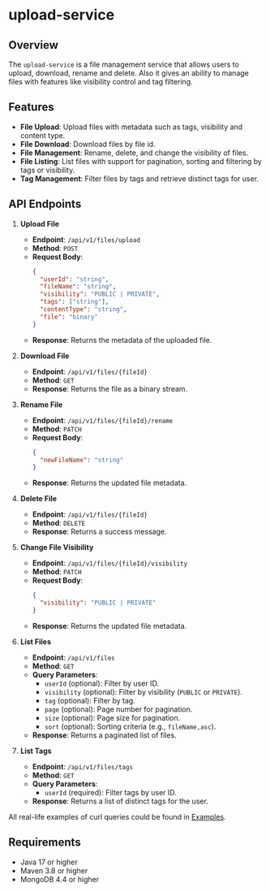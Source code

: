 # upload-service

## Overview
The `upload-service` is a file management service that allows users to upload, download, rename and delete.
Also it gives an ability to manage files with features like visibility control and tag filtering.

## Features
- **File Upload**: Upload files with metadata such as tags, visibility and content type.
- **File Download**: Download files by file id.
- **File Management**: Rename, delete, and change the visibility of files.
- **File Listing**: List files with support for pagination, sorting and filtering by tags or visibility.
- **Tag Management**: Filter files by tags and retrieve distinct tags for user.

## API Endpoints

1. **Upload File**
   - **Endpoint**: `/api/v1/files/upload`
   - **Method**: `POST`
   - **Request Body**:
     ```json
     {
       "userId": "string",
       "fileName": "string",
       "visibility": "PUBLIC | PRIVATE",
       "tags": ["string"],
       "contentType": "string",
       "file": "binary"
     }
     ```
   - **Response**: Returns the metadata of the uploaded file.

2. **Download File**
   - **Endpoint**: `/api/v1/files/{fileId}`
   - **Method**: `GET`
   - **Response**: Returns the file as a binary stream.

3. **Rename File**
   - **Endpoint**: `/api/v1/files/{fileId}/rename`
   - **Method**: `PATCH`
   - **Request Body**:
     ```json
     {
       "newFileName": "string"
     }
     ```
   - **Response**: Returns the updated file metadata.

4. **Delete File**
   - **Endpoint**: `/api/v1/files/{fileId}`
   - **Method**: `DELETE`
   - **Response**: Returns a success message.

5. **Change File Visibility**
   - **Endpoint**: `/api/v1/files/{fileId}/visibility`
   - **Method**: `PATCH`
   - **Request Body**:
     ```json
     {
       "visibility": "PUBLIC | PRIVATE"
     }
     ```
   - **Response**: Returns the updated file metadata.

6. **List Files**
   - **Endpoint**: `/api/v1/files`
   - **Method**: `GET`
   - **Query Parameters**:
     - `userId` (optional): Filter by user ID.
     - `visibility` (optional): Filter by visibility (`PUBLIC` or `PRIVATE`).
     - `tag` (optional): Filter by tag.
     - `page` (optional): Page number for pagination.
     - `size` (optional): Page size for pagination.
     - `sort` (optional): Sorting criteria (e.g., `fileName,asc`).
   - **Response**: Returns a paginated list of files.

7. **List Tags**
   - **Endpoint**: `/api/v1/files/tags`
   - **Method**: `GET`
   - **Query Parameters**:
     - `userId` (required): Filter tags by user ID.
   - **Response**: Returns a list of distinct tags for the user.
 
All real-life examples of curl queries could be found in [Examples](./src/test/resources/requests).


## Requirements
- Java 17 or higher
- Maven 3.8 or higher
- MongoDB 4.4 or higher
